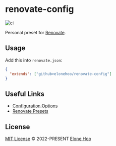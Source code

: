 # renovate-config

![ci](https://github.com/elonehoo/renovate-config/workflows/test/badge.svg?branch=main)

Personal preset for [Renovate](https://github.com/singapore/renovate).

## Usage

Add this into `renovate.json`:

```json
{
  "extends": ["github>elonehoo/renovate-config"]
}
```

## Useful Links

- [Configuration Options](https://renovatebot.com/docs/configuration-options)
- [Renovate Presets](https://docs.renovatebot.com/config-presets/)

## License

[MIT License](https://github.com/elonehoo/renovate-config/blob/main/LICENSE) © 2022-PRESENT [Elone Hoo](https://github.com/elonehoo)
